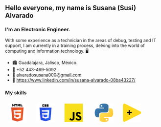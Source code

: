 ## Hello everyone, my name is Susana (Susi) Alvarado
### I'm an Electronic Engineer.
With some experience as a technician in the areas of debug, testing and IT support, I am currently in a training process, delving into the world of computing and information technology. 🖥️

- 🏙️ Guadalajara, Jalisco, México.
- 📱  +52 443-469-5092
- 📨 alvaradosusana000@gmail.com
- 💭 https://www.linkedin.com/in/susana-alvarado-08ba43227/

### My skills

<img width="60px" 
    height="60px" 
    style="margin: 10px"
    src="./assets/html.svg"> &nbsp;
<img width="60px" 
    height="60px" 
    style="margin: 10px"
    src="./assets/css.svg"> &nbsp;
<img width="60px" 
    height="60px" 
    style="margin: 10px"
    src="./assets/javascript.svg"> &nbsp; &nbsp;
<img width="60px" 
    height="60px" 
    style="margin: 10px"
    src="./assets/python.svg"> &nbsp;
<img width="60px" 
    height="60px" 
    style="margin: 10px"
    src="./assets/labview.svg"> &nbsp;
